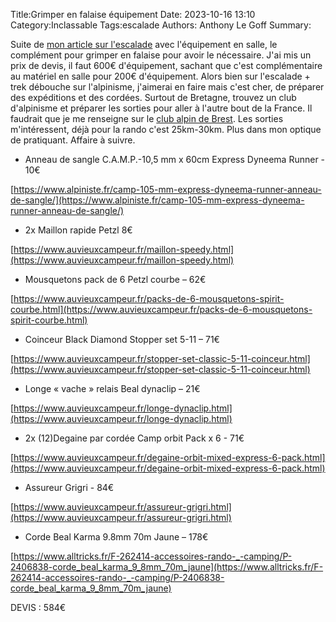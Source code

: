 Title:Grimper en falaise équipement
Date: 2023-10-16 13:10
Category:Inclassable
Tags:escalade
Authors: Anthony Le Goff
Summary:

Suite de [mon article sur l'escalade](https://legoffant.github.io/ce-remettre-a-lescalade.html) avec l'équipement en salle, le complément pour grimper en falaise pour avoir le nécessaire. J'ai mis un prix de devis, il faut 600€ d'équipement, sachant que c'est complémentaire au matériel en salle pour 200€ d'équipement. Alors bien sur l'escalade + trek débouche sur l'alpinisme, j'aimerai en faire mais c'est cher, de préparer des expéditions et des cordées. Surtout de Bretagne, trouvez un club d'alpinisme et préparer les sorties pour aller à l'autre bout de la France. Il faudrait que je me renseigne sur le [club alpin de Brest](https://cafbrest.ffcam.fr/). Les sorties m'intéressent, déjà pour la rando c'est 25km-30km. Plus dans mon optique de pratiquant. Affaire à suivre.

* Anneau de sangle  C.A.M.P.-10,5 mm x 60cm Express Dyneema Runner - 10€

[https://www.alpiniste.fr/camp-105-mm-express-dyneema-runner-anneau-de-sangle/](https://www.alpiniste.fr/camp-105-mm-express-dyneema-runner-anneau-de-sangle/)

* 2x  Maillon rapide Petzl 8€

[https://www.auvieuxcampeur.fr/maillon-speedy.html](https://www.auvieuxcampeur.fr/maillon-speedy.html)

* Mousquetons pack de 6 Petzl courbe – 62€

[https://www.auvieuxcampeur.fr/packs-de-6-mousquetons-spirit-courbe.html](https://www.auvieuxcampeur.fr/packs-de-6-mousquetons-spirit-courbe.html)

* Coinceur Black Diamond Stopper set 5-11 – 71€

[https://www.auvieuxcampeur.fr/stopper-set-classic-5-11-coinceur.html](https://www.auvieuxcampeur.fr/stopper-set-classic-5-11-coinceur.html)

* Longe « vache » relais Beal dynaclip – 21€

[https://www.auvieuxcampeur.fr/longe-dynaclip.html](https://www.auvieuxcampeur.fr/longe-dynaclip.html)

* 2x (12)Degaine par cordée Camp orbit Pack x 6 - 71€

[https://www.auvieuxcampeur.fr/degaine-orbit-mixed-express-6-pack.html](https://www.auvieuxcampeur.fr/degaine-orbit-mixed-express-6-pack.html)

* Assureur Grigri - 84€

[https://www.auvieuxcampeur.fr/assureur-grigri.html](https://www.auvieuxcampeur.fr/assureur-grigri.html)

* Corde Beal Karma 9.8mm 70m Jaune – 178€

[https://www.alltricks.fr/F-262414-accessoires-rando-_-camping/P-2406838-corde_beal_karma_9_8mm_70m_jaune](https://www.alltricks.fr/F-262414-accessoires-rando-_-camping/P-2406838-corde_beal_karma_9_8mm_70m_jaune)

DEVIS : 584€